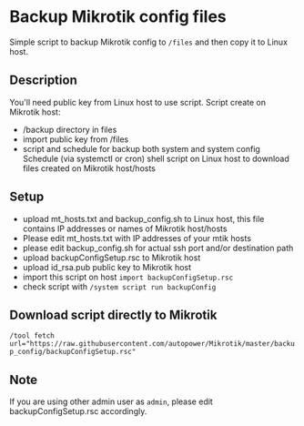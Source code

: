 # Backup Mikrotik config files
Simple script to backup Mikrotik config to `/files` and then copy it to Linux host.

## Description
You'll need public key from Linux host to use script.
Script create on Mikrotik host:
* /backup directory in files
* import public key from /files
* script and schedule for backup both system and system config
Schedule (via systemctl or cron) shell script on Linux host to download files created on Mikrotik host/hosts

## Setup
* upload mt_hosts.txt and backup_config.sh to Linux host, this file contains IP addresses or names of Mikrotik host/hosts
* Please edit mt_hosts.txt with IP addresses of your mtik hosts
* please edit backup_config.sh for actual ssh port and/or destination path
* upload backupConfigSetup.rsc to Mikrotik host
* upload id_rsa.pub public key to Mikrotik host
* import this script on host `import backupConfigSetup.rsc`
* check script with `/system script run backupConfig`

## Download script directly to Mikrotik
`/tool fetch url="https://raw.githubusercontent.com/autopower/Mikrotik/master/backup_config/backupConfigSetup.rsc"`

## Note
If you are using other admin user as `admin`, please edit backupConfigSetup.rsc accordingly.
